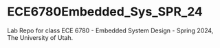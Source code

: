 # ECE6780Embedded_Sys_SPR_24
Lab Repo for class ECE 6780  - Embedded System Design - Spring 2024, The University of Utah.

